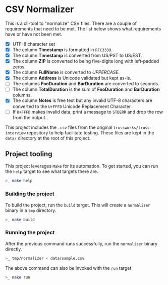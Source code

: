 # CSV Normalizer

This is a cli-tool to "normalize" CSV files. There are a couple of requirements
that need to be met. The list below shows what requirements have or have not
been met.

- [x] UTF-8 character set
- [x] The column **Timestamp** is formatted in `RFC3339`.
- [x] The column **Timestamp** is converted from US/PST to US/EST.
- [x] The column **ZIP** is converted to being five-digits long with left-padded
  zeros.
- [x] The column **FullName** is converted to _UPPERCASE_.
- [x] The column **Address** is Unicode validated but kept as-is.
- [ ] The columns **FooDuration** and **BarDuration** are converted to seconds.
- [ ] The column **TotalDuration** is the sum of **FooDuration** and
  **BarDuration** columns.
- [x] The column **Notes** is free text but any invalid UTF-8 characters are
  converted to the `U+FFFD` Unicode Replacement Character.
- [ ] If `U+FFFD` makes invalid data, print a message to `STDERR` and drop the
  row from the output.

This project includes the `.csv` files from the original
`trussworks/truss-interview` repository to help facilitate testing. These files
are kept in the `data/` directory at the root of this project.

## Project tooling

This project leverages `Make` for its automation. To get started, you can run
the `help` target to see what targets there are.

```sh
>_ make help
```

### Building the project

To build the project, run the `build` target. This will create a `normalizer`
binary in a `tmp` directory.

```sh
>_ make build
```

### Running the project

After the previous command runs successfully, run the `normalizer` binary
directly.

```sh
>_ tmp/normalizer < data/sample.csv
```

The above command can also be invoked with the `run` target.

```sh
>_ make run
```

